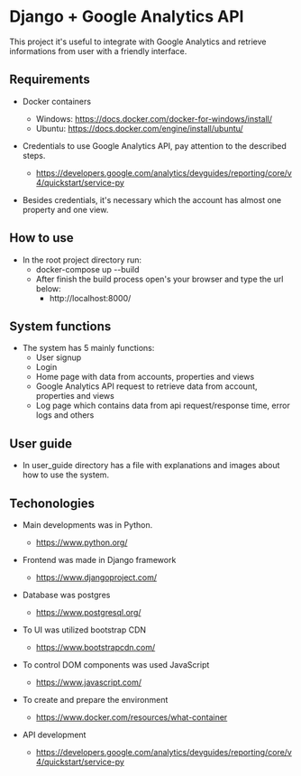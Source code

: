 # Django + Google Analytics API
This project it's useful to integrate with Google Analytics and retrieve informations from user with a friendly interface.

## Requirements

* Docker containers
    - Windows: https://docs.docker.com/docker-for-windows/install/
    - Ubuntu: https://docs.docker.com/engine/install/ubuntu/ 

* Credentials to use Google Analytics API, pay attention to the described steps.
    - https://developers.google.com/analytics/devguides/reporting/core/v4/quickstart/service-py

* Besides credentials, it's necessary which the account has almost one property and one view.

## How to use

* In the root project directory run:
    - docker-compose up --build
    - After finish the build process open's your browser and type the url below:
        - http://localhost:8000/

## System functions

* The system has 5 mainly functions:
    - User signup
    - Login
    - Home page with data from accounts, properties and views
    - Google Analytics API request to retrieve data from account, properties and views
    - Log page which contains data from api request/response time, error logs and others

## User guide

* In user_guide directory has a file with explanations and images about how to use the system.

## Techonologies

* Main developments was in Python.
    - https://www.python.org/

* Frontend was made in Django framework
    - https://www.djangoproject.com/

* Database was postgres
    - https://www.postgresql.org/

* To UI was utilized bootstrap CDN
    - https://www.bootstrapcdn.com/

* To control DOM components was used JavaScript
    - https://www.javascript.com/

* To create and prepare the environment
    - https://www.docker.com/resources/what-container

* API development
    - https://developers.google.com/analytics/devguides/reporting/core/v4/quickstart/service-py